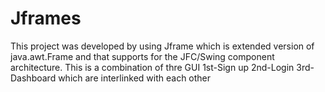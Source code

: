 # Jframes
This project was developed by using Jframe which is extended version of java.awt.Frame and that supports for the JFC/Swing component architecture.
This is a combination of thre GUI 
1st-Sign up
2nd-Login
3rd-Dashboard
which are interlinked with each other
